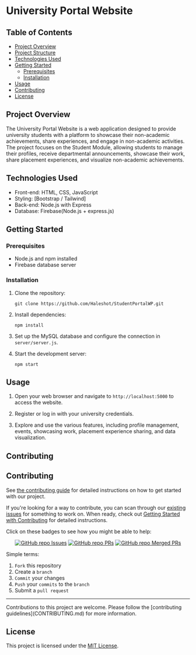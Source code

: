 ﻿# University Portal Website

## Table of Contents
- [Project Overview](#project-overview)
- [Project Structure](#project-structure)
- [Technologies Used](#technologies-used)
- [Getting Started](#getting-started)
  - [Prerequisites](#prerequisites)
  - [Installation](#installation)
- [Usage](#usage)
- [Contributing](#contributing)
- [License](#license)

## Project Overview
The University Portal Website is a web application designed to provide university students with a platform to showcase their non-academic achievements, share experiences, and engage in non-academic activities. The project focuses on the Student Module, allowing students to manage their profiles, receive departmental announcements, showcase their work, share placement experiences, and visualize non-academic achievements.

<!-- Uncomment the following once we are done with the project on the whole -->
<!-- ## Project Structure
The project follows a common web development project structure:

```
university-portal-website/
|-- public/
|   |-- index.html
|   |-- css/
|   |   |-- styles.css
|   |-- js/
|   |   |-- main.js
|-- src/
|   |-- components/
|   |   |-- header/
|   |   |   |-- Header.js
|   |   |-- footer/
|   |   |   |-- Footer.js
|   |-- pages/
|   |   |-- home/
|   |   |   |-- Home.js
|   |   |-- about/
|   |   |   |-- About.js
|   |-- App.js
|-- server/
|   |-- server.js
|-- .gitignore
|-- package.json
|-- README.md
``` -->

## Technologies Used
- Front-end: HTML, CSS, JavaScript
- Styling: [Bootstrap / Tailwind]
- Back-end: Node.js with Express
- Database: Firebase(Node.js + express.js)

## Getting Started

### Prerequisites
- Node.js and npm installed
- Firebase database server

### Installation
1. Clone the repository:
   ```
   git clone https://github.com/Haleshot/StudentPortalWP.git
   ```
<!-- 
2. Navigate to the project directory:
   ```
   cd university-portal-website
   ``` -->

2. Install dependencies:
   ```
   npm install
   ```

3. Set up the MySQL database and configure the connection in `server/server.js`.

4. Start the development server:
   ```
   npm start
   ```

## Usage
1. Open your web browser and navigate to `http://localhost:5000` to access the website.

2. Register or log in with your university credentials.

3. Explore and use the various features, including profile management, events, showcasing work, placement experience sharing, and data visualization.

## Contributing
<!-- Contributing -->
<h2 id="Contributing"> Contributing </h2>

<p align="justify">

See [the contributing guide](CONTRIBUTING.md) for detailed instructions on how to get started with our project.

If you're looking for a way to contribute, you can scan through our [existing issues](https://github.com/Haleshot/StudentPortalWP/issues) for something to work on. When ready, check out [Getting Started with Contributing](CONTRIBUTING.md) for detailed instructions.


Click on these badges to see how you might be able to help:

<div align="center" markdown="1">

[![GitHub repo Issues](https://img.shields.io/github/issues/Haleshot/StudentPortalWP?style=flat&logo=github&logoColor=red&label=Issues)](https://github.com/Haleshot/StudentPortalWP/issues) [![GitHub repo PRs](https://img.shields.io/github/issues-pr/Haleshot/StudentPortalWP?style=flat&logo=github&logoColor=orange&label=PRs)](https://github.com/Haleshot/StudentPortalWP/pulls) [![GitHub repo Merged PRs](https://img.shields.io/github/issues-search/Haleshot/StudentPortalWP?style=flat&logo=github&logoColor=green&label=Merged%20PRs&query=is%3Amerged)](https://github.com/Haleshot/StudentPortalWP/pulls?q=is%3Apr+is%3Amerged)

</div>

Simple terms:

1. `Fork` this repository
2. Create a `branch`
3. `Commit` your changes
4. `Push` your `commits` to the `branch`
5. Submit a `pull request`

</p>
<hr>
Contributions to this project are welcome. Please follow the [contributing guidelines](CONTRIBUTING.md) for more information.

## License
This project is licensed under the [MIT License](LICENSE).
